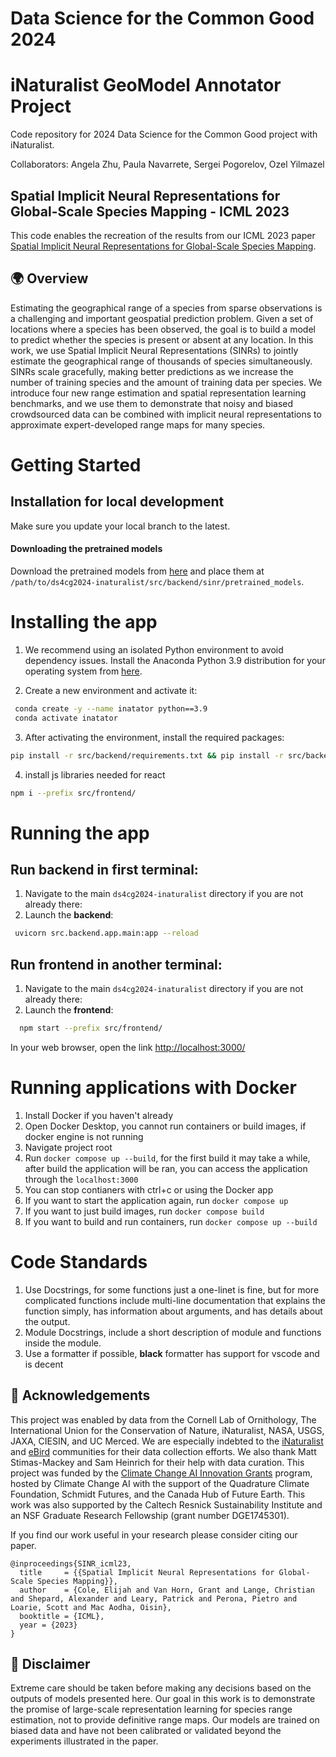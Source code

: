 # Data Science for the Common Good 2024
# iNaturalist GeoModel Annotator Project

Code repository for 2024 Data Science for the Common Good project with iNaturalist. 

Collaborators: Angela Zhu, Paula Navarrete, Sergei Pogorelov, Ozel Yilmazel 

## Spatial Implicit Neural Representations for Global-Scale Species Mapping - ICML 2023

This code enables the recreation of the results from our ICML 2023 paper [Spatial Implicit Neural Representations for Global-Scale Species Mapping](https://arxiv.org/abs/2306.02564). 

## 🌍 Overview 
Estimating the geographical range of a species from sparse observations is a challenging and important geospatial prediction problem. Given a set of locations where a species has been observed, the goal is to build a model to predict whether the species is present or absent at any location. In this work, we use Spatial Implicit Neural Representations (SINRs) to jointly estimate the geographical range of thousands of species simultaneously. SINRs scale gracefully, making better predictions as we increase the number of training species and the amount of training data per species. We introduce four new range estimation and spatial representation learning benchmarks, and we use them to demonstrate that noisy and biased crowdsourced data can be combined with implicit neural representations to approximate expert-developed range maps for many species.

# Getting Started

## Installation for local development
Make sure you update your local branch to the latest.


####  Downloading the pretrained models
Download the pretrained models from [here](https://data.caltech.edu/records/dk5g7-rhq64/files/pretrained_models.zip?download=1) and place them at   
`/path/to/ds4cg2024-inaturalist/src/backend/sinr/pretrained_models`.

# Installing the app

1. We recommend using an isolated Python environment to avoid dependency issues. Install the Anaconda Python 3.9 distribution for your operating system from [here](https://www.anaconda.com/download). 

2. Create a new environment and activate it:
```bash
 conda create -y --name inatator python==3.9
 conda activate inatator
```

3. After activating the environment, install the required packages:
```bash
pip install -r src/backend/requirements.txt && pip install -r src/backend/requirements-dev.txt
```

4. install js libraries needed for react
```bash
npm i --prefix src/frontend/
```

# Running the app

## Run backend in first terminal:
1. Navigate to the main `ds4cg2024-inaturalist` directory if you are not already there:
2. Launch the **backend**:
```bash
 uvicorn src.backend.app.main:app --reload
```
## Run **frontend** in another terminal:
1. Navigate to the main `ds4cg2024-inaturalist` directory if you are not already there:
2. Launch the **frontend**:
```bash
  npm start --prefix src/frontend/
```

In your web browser, open the link [http://localhost:3000/](http://localhost:3000/)


# Running applications with Docker
1. Install Docker if you haven't already
2. Open Docker Desktop, you cannot run containers or build images, if docker engine is not running
2. Navigate project root
3. Run `docker compose up --build`, for the first build it may take a while, after build the application will be ran, you can access the application through the `localhost:3000`
5. You can stop contianers with ctrl+c or using the Docker app
6. If you want to start the application again, run `docker compose up`
7. If you want to just build images, run `docker compose build`
8. If you want to build and run containers, run `docker compose up --build`


# Code Standards
1. Use Docstrings, for some functions just a one-linet is fine, but for more complicated functions include multi-line documentation that explains the function simply, has information about arguments, and has details about the output.
2. Module Docstrings, include a short description of module and functions inside the module.
3. Use a formatter if possible, **black** formatter has support for vscode and is decent


##  🙏 Acknowledgements
This project was enabled by data from the Cornell Lab of Ornithology, The International Union for the Conservation of Nature, iNaturalist, NASA, USGS, JAXA, CIESIN, and UC Merced. We are especially indebted to the [iNaturalist](inaturalist.org) and [eBird](https://ebird.org) communities for their data collection efforts. We also thank Matt Stimas-Mackey and Sam Heinrich for their help with data curation. This project was funded by the [Climate Change AI Innovation Grants](https://www.climatechange.ai/blog/2022-04-13-innovation-grants) program, hosted by Climate Change AI with the support of the Quadrature Climate Foundation, Schmidt Futures, and the Canada Hub of Future Earth. This work was also supported by the Caltech Resnick Sustainability Institute and an NSF Graduate Research Fellowship (grant number DGE1745301).  

If you find our work useful in your research please consider citing our paper.  
```
@inproceedings{SINR_icml23,
  title     = {{Spatial Implicit Neural Representations for Global-Scale Species Mapping}},
  author    = {Cole, Elijah and Van Horn, Grant and Lange, Christian and Shepard, Alexander and Leary, Patrick and Perona, Pietro and Loarie, Scott and Mac Aodha, Oisin},
  booktitle = {ICML},
  year = {2023}
}
```

## 📜 Disclaimer
Extreme care should be taken before making any decisions based on the outputs of models presented here. Our goal in this work is to demonstrate the promise of large-scale representation learning for species range estimation, not to provide definitive range maps. Our models are trained on biased data and have not been calibrated or validated beyond the experiments illustrated in the paper. 
